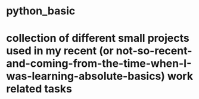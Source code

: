 # python_basic
# collection of different small projects used in my recent (or not-so-recent-and-coming-from-the-time-when-I-was-learning-absolute-basics) work related tasks 
